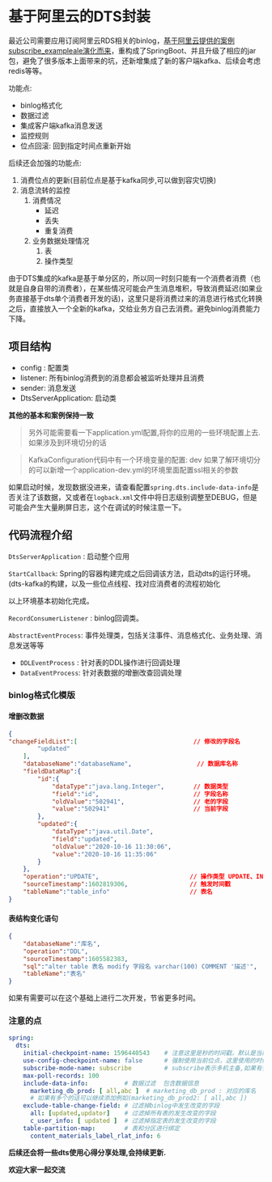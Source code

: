 # 基于阿里云的DTS封装
最近公司需要应用订阅阿里云RDS相关的binlog，[基于阿里云提供的案例subscribe_exampleale演化而来](https://github.com/LioRoger/subscribe_example)，重构成了SpringBoot、并且升级了相应的jar包，避免了很多版本上面带来的坑，还新增集成了新的客户端kafka、后续会考虑redis等等。

功能点:
- binlog格式化
- 数据过滤
- 集成客户端kafka消息发送
- 监控规则
- 位点回滚: 回到指定时间点重新开始

后续还会加强的功能点:

1. 消费位点的更新(目前位点是基于kafka同步,可以做到容灾切换)
2. 消息流转的监控
   1. 消费情况
      - 延迟
      - 丢失
      - 重复消费
   2. 业务数据处理情况
      1. 表
      2. 操作类型

由于DTS集成的kafka是基于单分区的，所以同一时刻只能有一个消费者消费（也就是自身自带的消费者），在某些情况可能会产生消息堆积，导致消费延迟(如果业务直接基于dts单个消费者开发的话)，这里只是将消费过来的消息进行格式化转换之后，直接放入一个全新的kafka，交给业务方自己去消费。避免binlog消费能力下降。

## 项目结构

- config : 配置类
- listener: 所有binlog消费到的消息都会被监听处理并且消费
- sender: 消息发送
- DtsServerApplication: 启动类

**其他的基本和案例保持一致**

> 另外可能需要看一下application.yml配置,将你的应用的一些环境配置上去. 如果涉及到环境切分的话

> KafkaConfiguration代码中有一个环境变量的配置: dev  如果了解环境切分的可以新增一个application-dev.yml的环境里面配置ssl相关的参数

如果启动时候，发现数据没进来，请查看配置`spring.dts.include-data-info`是否关注了该数据，又或者在`logback.xml`文件中将日志级别调整至DEBUG，但是可能会产生大量刷屏日志，这个在调试的时候注意一下。

## 代码流程介绍

`DtsServerApplication` : 启动整个应用

`StartCallback`: Spring的容器构建完成之后回调该方法，启动dts的运行环境。(dts-kafka的构建，以及一些位点线程、找对应消费者的流程初始化

以上环境基本初始化完成。

`RecordConsumerListener` : binlog回调类。

`AbstractEventProcess`: 事件处理类，包括关注事件、消息格式化、业务处理、消息发送等等

- `DDLEventProcess` : 针对表的DDL操作进行回调处理
- `DataEventProcess`: 针对表数据的增删改查回调处理

### binlog格式化模版

#### 增删改数据
```json
{
"changeFieldList":[                                // 修改的字段名
        "updated"
    ],
    "databaseName":"databaseName",                  // 数据库名称
    "fieldDataMap":{
        "id":{
            "dataType":"java.lang.Integer",        // 数据类型
            "field":"id",                          // 字段名称
            "oldValue":"502941",                   // 老的字段
            "value":"502941"                       // 当前字段
        },
        "updated":{
            "dataType":"java.util.Date",
            "field":"updated",
            "oldValue":"2020-10-16 11:30:06",
            "value":"2020-10-16 11:35:06"
        }
    },
    "operation":"UPDATE",                         // 操作类型 UPDATE、INSERT、DELETE等等
    "sourceTimestamp":1602819306,                 // 触发时间戳
    "tableName":"table_info"                      // 表名
}
```

#### 表结构变化语句

```json
{
    "databaseName":"库名",                                               // 数据库名称
    "operation":"DDL",                                                  // 表示操作类型
    "sourceTimestamp":1605582383,                                       // 数据产生时间戳
    "sql":"alter table 表名 modify 字段名 varchar(100) COMMENT '描述'",	// 具体的执行SQL
    "tableName":"表名"                                                   // 表名
}
```

如果有需要可以在这个基础上进行二次开发，节省更多时间。


### 注意的点
```yaml
spring:
  dts:
    initial-checkpoint-name: 1596440543    # 注意这里是秒的时间戳，默认是当前时间戳。第一次启动的时候会参考这个时间戳，后续以文件或者kafka的存储位点为主
    use-config-checkpoint-name: false      # 强制使用当前位点，这里使用的时候要特别注意，不是非得回滚到指定位点，不要用true，否则重启的时候会重复消费，通常用来回到特定时间点的数据进行消费
    subscribe-mode-name: subscribe         # subscribe表示多机主备,如果有多台,只有其中一台会消费,其他只是等待这个消费挂掉,后续补上,起到容灾作用
    max-poll-records: 100
    include-data-info:          # 数据过滤  包含数据信息
      marketing_db_prod: [ all,abc ]  # marketing_db_prod : 对应的库名    [ all,abc ] 对应的表名 : all 代表所有表, abc 代表具体的表名
      # 如果有多个的话可以继续添加例如(marketing_db_prod2: [ all,abc ])
    exclude-table-change-field: # 过滤掉binlog中发生改变的字段
      all: [updated,updator]    # 过滤掉所有表的发生改变的字段
      c_user_info: [ updated ]  # 过滤掉指定表的发生改变的字段
    table-partition-map:        # 表和分区进行绑定
      content_materials_label_rlat_info: 6
```
**后续还会将一些dts使用心得分享处理,会持续更新.**

**欢迎大家一起交流**